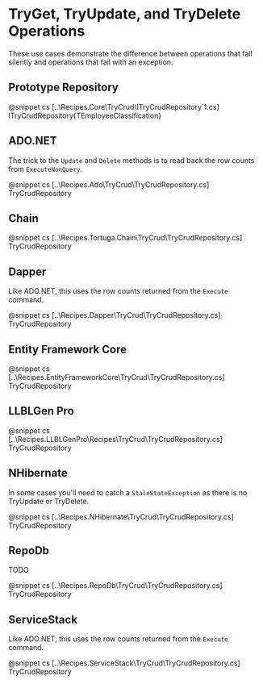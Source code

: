 ﻿# TryGet, TryUpdate, and TryDelete Operations

These use cases demonstrate the difference between operations that fail silently and operations that fail with an exception.

## Prototype Repository

@snippet cs [..\Recipes.Core\TryCrud\ITryCrudRepository`1.cs] ITryCrudRepository{TEmployeeClassification}

## ADO.NET

The trick to the `Update` and `Delete` methods is to read back the row counts from `ExecuteNonQuery`.

@snippet cs [..\Recipes.Ado\TryCrud\TryCrudRepository.cs] TryCrudRepository

## Chain

@snippet cs [..\Recipes.Tortuga.Chain\TryCrud\TryCrudRepository.cs] TryCrudRepository

## Dapper

Like ADO.NET, this uses the row counts returned from the `Execute` command.

@snippet cs [..\Recipes.Dapper\TryCrud\TryCrudRepository.cs] TryCrudRepository

## Entity Framework Core

@snippet cs [..\Recipes.EntityFrameworkCore\TryCrud\TryCrudRepository.cs] TryCrudRepository

## LLBLGen Pro

@snippet cs [..\Recipes.LLBLGenPro\Recipes\TryCrud\TryCrudRepository.cs] TryCrudRepository

## NHibernate

In some cases you'll need to catch a `StaleStateException` as there is no TryUpdate or TryDelete.

@snippet cs [..\Recipes.NHibernate\TryCrud\TryCrudRepository.cs] TryCrudRepository

## RepoDb

TODO

@snippet cs [..\Recipes.RepoDb\TryCrud\TryCrudRepository.cs] TryCrudRepository

## ServiceStack

Like ADO.NET, this uses the row counts returned from the `Execute` command.

@snippet cs [..\Recipes.ServiceStack\TryCrud\TryCrudRepository.cs] TryCrudRepository



